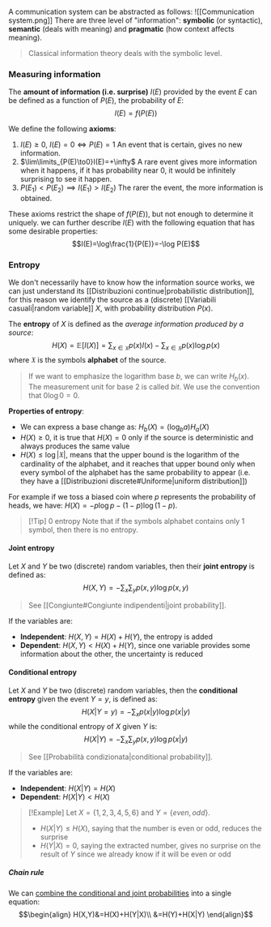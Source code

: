 A communication system can be abstracted as follows:
![[Communication system.png]]
There are three level of "information": **symbolic** (or syntactic), **semantic** (deals with meaning) and **pragmatic** (how context affects meaning).
>Classical information theory deals with the symbolic level.

### Measuring information
The **amount of information (i.e. surprise)** $I(E)$ provided by the event $E$ can be defined as a function of $P(E)$, the probability of $E$:
$$I(E)=f(P(E))$$

We define the following **axioms**:
1. $I(E)\geq 0$, $I(E)=0\iff P(E)=1$
	An event that is certain, gives no new information.
2. $\lim\limits_{P(E)\to0}I(E)=+\infty$
	A rare event gives more information when it happens, if it has probability near $0$, it would be infinitely surprising to see it happen.
3. $P(E_1)<P(E_2)\implies I(E_1)>I(E_2)$
	The rarer the event, the more information is obtained.

These axioms restrict the shape of $f(P(E))$, but not enough to determine it uniquely. we can further describe $I(E)$ with the following equation that has some desirable properties:
$$I(E)=\log\frac{1}{P(E)}=-\log P(E)$$

### Entropy
We don't necessarily have to know how the information source works, we can just understand its [[Distribuzioni continue|probabilistic distribution]], for this reason we identify the source as a  (discrete) [[Variabili casuali|random variable]] $X$, with probability distribution $P(x)$.

The **entropy** of $X$ is defined as the _average information produced by a source_:
$$H(X)=\mathbb{E}[I(X)]=\sum_{x\in\mathfrak{X}}p(x) I(x)-\sum_{x\in\mathfrak{X}}p(x)\log p(x)$$
where $\mathfrak{X}$ is the symbols **alphabet** of the source.
>If we want to emphasize the logarithm base $b$, we can write $H_b(x)$.
>The measurement unit for base $2$ is called _bit_.
>We use the convention that $0\log0=0$.

**Properties of entropy**:
- We can express a base change as: $H_b(X)=(\log_ba)H_a(X)$
- $H(X)\geq0$, it is true that $H(X)=0$ only if the source is deterministic and always produces the same value
- $H(X)\leq \log|\mathfrak{X}|$, means that the upper bound is the logarithm of the cardinality of the alphabet, and it reaches that upper bound only when every symbol of the alphabet has the same probability to appear (i.e. they have a [[Distribuzioni discrete#Uniforme|uniform distribution]])

For example if we toss a biased coin where $p$ represents the probability of heads, we have: $H(X)=-p\log p-(1-p)\log(1-p)$.

>[!Tip] 0 entropy
>Note that if the symbols alphabet contains only 1 symbol, then there is no entropy.

#### Joint entropy
Let $X$ and $Y$ be two (discrete) random variables, then their **joint entropy** is defined as:
$$H(X,Y)=-\sum_x\sum_yp(x,y)\log p(x,y)$$
>See [[Congiunte#Congiunte indipendenti|joint probability]].

If the variables are:
- **Independent**: $H(X,Y)=H(X)+H(Y)$, the entropy is added
- **Dependent**: $H(X,Y)<H(X)+H(Y)$, since one variable provides some information about the other, the uncertainty is reduced

#### Conditional entropy
Let $X$ and $Y$ be two (discrete) random variables, then the **conditional entropy** given the event $Y=y$, is defined as:
$$H(X|Y=y)=-\sum_xp(x|y)\log p(x|y)$$
while the conditional entropy of $X$ given $Y$ is:
$$H(X|Y)=-\sum_x\sum_yp(x,y)\log p(x|y)$$
>See [[Probabilità condizionata|conditional probability]].

If the variables are:
- **Independent**: $H(X|Y)=H(X)$
- **Dependent**: $H(X|Y)<H(X)$

>[!Example]
>Let $X=\{1,2,3,4,5,6\}$ and $Y=\{even, odd\}$.
>- $H(X|Y)\leq H(X)$, saying that the number is even or odd, reduces the surprise
>- $H(Y|X)=0$, saying the extracted number, gives no surprise on the result of $Y$ since we already know if it will be even or odd

##### Chain rule
We can <u>combine the conditional and joint probabilities</u> into a single equation:
$$\begin{align}
H(X,Y)&=H(X)+H(Y|X)\\
&=H(Y)+H(X|Y)
\end{align}$$

